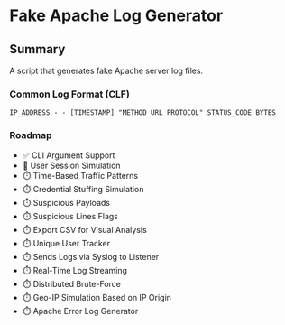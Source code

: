 # Fake Apache Log Generator

## Summary

A script that generates fake Apache server log files.

### Common Log Format (CLF)
```
IP_ADDRESS - - [TIMESTAMP] "METHOD URL PROTOCOL" STATUS_CODE BYTES
```

### Roadmap

- ✅ CLI Argument Support
- 🚧 User Session Simulation
- ⏱️ Time-Based Traffic Patterns
- ⏱️ Credential Stuffing Simulation
- ⏱️ Suspicious Payloads
- ⏱️ Suspicious Lines Flags
- ⏱️ Export CSV for Visual Analysis
- ⏱️ Unique User Tracker
- ⏱️ Sends Logs via Syslog to Listener
- ⏱️ Real-Time Log Streaming
- ⏱️ Distributed Brute-Force
- ⏱️ Geo-IP Simulation Based on IP Origin
- ⏱️ Apache Error Log Generator